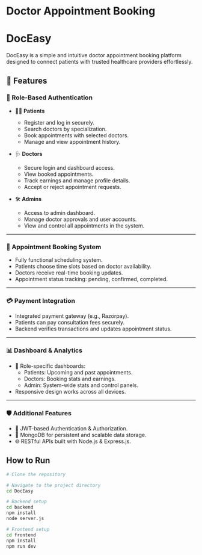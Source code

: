 # Doctor Appointment Booking 
 
# DocEasy  

DocEasy is a simple and intuitive doctor appointment booking platform designed to connect patients with trusted healthcare providers effortlessly.

## 🌟 Features

### 👤 Role-Based Authentication
- 🧑‍⚕️ **Patients**
  - Register and log in securely.
  - Search doctors by specialization.
  - Book appointments with selected doctors.
  - Manage and view appointment history.

- 🩺 **Doctors**
  - Secure login and dashboard access.
  - View booked appointments.
  - Track earnings and manage profile details.
  - Accept or reject appointment requests.

- 🛠️ **Admins**
  - Access to admin dashboard.
  - Manage doctor approvals and user accounts.
  - View and control all appointments in the system.

---

### 📅 Appointment Booking System
- Fully functional scheduling system.
- Patients choose time slots based on doctor availability.
- Doctors receive real-time booking updates.
- Appointment status tracking: pending, confirmed, completed.

---

### 💳 Payment Integration
- Integrated payment gateway (e.g., Razorpay).
- Patients can pay consultation fees securely.
- Backend verifies transactions and updates appointment status.

---

### 📊 Dashboard & Analytics
- 📍 Role-specific dashboards:
  - Patients: Upcoming and past appointments.
  - Doctors: Booking stats and earnings.
  - Admin: System-wide stats and control panels.
- Responsive design works across all devices.

---

### 🛡️ Additional Features
- 🔐 JWT-based Authentication & Authorization.
- 📁 MongoDB for persistent and scalable data storage.
- 🌐 RESTful APIs built with Node.js & Express.js.



## How to Run  

```bash
# Clone the repository

# Navigate to the project directory
cd DocEasy

# Backend setup
cd backend
npm install
node server.js

# Frontend setup
cd frontend
npm install
npm run dev
